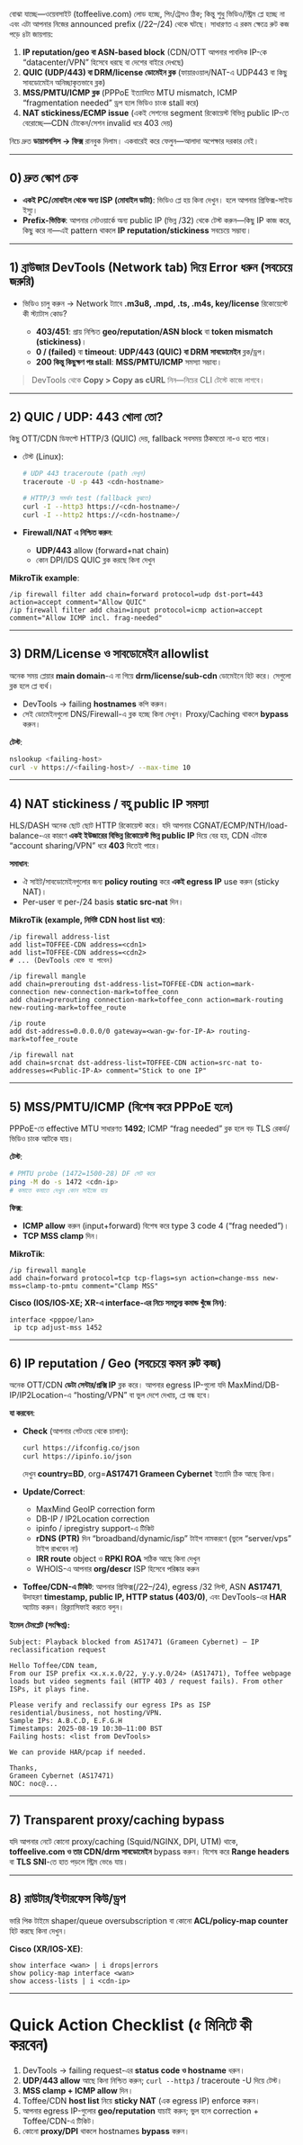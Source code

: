 বোঝা যাচ্ছে—ওয়েবসাইট (toffeelive.com) লোড হচ্ছে, পিং/ট্রেসও ঠিক; কিন্তু শুধু ভিডিও/স্ট্রিম প্লে হচ্ছে না এবং এটা আপনার নিজের announced prefix (/22–/24) থেকে ঘটছে। সাধারণত এ রকম ক্ষেত্রে রুট কজ পড়ে ৪টা জায়গায়:

1. **IP reputation/geo বা ASN-based block** (CDN/OTT আপনার পাবলিক IP-কে “datacenter/VPN” হিসেবে ধরছে বা দেশের বাইরে দেখছে)
2. **QUIC (UDP/443) বা DRM/license ডোমেইন ব্লক** (ফায়ারওয়াল/NAT-এ UDP443 বা কিছু সাবডোমেইন অনিচ্ছাকৃতভাবে ব্লক)
3. **MSS/PMTU/ICMP ব্লক** (PPPoE ইত্যাদিতে MTU mismatch, ICMP “fragmentation needed” ড্রপ হলে ভিডিও চাংক stall করে)
4. **NAT stickiness/ECMP issue** (একই সেশনের segment রিকোয়েস্ট বিভিন্ন public IP-তে বেরোচ্ছে—CDN টোকেন/সেশন invalid ধরে 403 দেয়)

নিচে দ্রুত **ডায়াগনসিস → ফিক্স** রানবুক দিলাম। একবারেই করে ফেলুন—আলাদা অপেক্ষার দরকার নেই।

---

## 0) দ্রুত স্কোপ চেক

* **একই PC/মোবাইল থেকে অন্য ISP (মোবাইল ডাটা)**: ভিডিও প্লে হয় কিনা দেখুন। হলে আপনার প্রিফিক্স-সাইড ইস্যু।
* **Prefix-ভিত্তিক**: আপনার নেটওয়ার্কে অন্য public IP (ভিন্ন /32) থেকে টেস্ট করুন—কিছু IP কাজ করে, কিছু করে না—এই pattern থাকলে **IP reputation/stickiness** সবচেয়ে সম্ভাব্য।

---

## 1) ব্রাউজার DevTools (Network tab) দিয়ে Error ধরুন (সবচেয়ে জরুরি)

* ভিডিও চালু করুন → Network ট্যাবে **.m3u8, .mpd, .ts, .m4s, key/license** রিকোয়েস্টে কী স্ট্যাটাস কোড?

  * **403/451**: প্রায় নিশ্চিত **geo/reputation/ASN block** বা **token mismatch (stickiness)**।
  * **0 / (failed)** বা **timeout**: **UDP/443 (QUIC) বা DRM সাবডোমেইন** ব্লক/ড্রপ।
  * **200 কিন্তু কিছুক্ষণ পর stall**: **MSS/PMTU/ICMP** সমস্যা সম্ভাব্য।

> DevTools থেকে **Copy > Copy as cURL** নিন—নিচের CLI টেস্টে কাজে লাগবে।

---

## 2) QUIC / UDP: 443 খোলা তো?

কিছু OTT/CDN ডিফল্টে HTTP/3 (QUIC) দেয়, fallback সবসময় ঠিকমতো না-ও হতে পারে।

* টেস্ট (Linux):

  ```bash
  # UDP 443 traceroute (path দেখুন)
  traceroute -U -p 443 <cdn-hostname>

  # HTTP/3 সমর্থন test (fallback বুঝতে)
  curl -I --http3 https://<cdn-hostname>/
  curl -I --http2 https://<cdn-hostname>/
  ```

* **Firewall/NAT এ নিশ্চিত করুন**:

  * **UDP/443** allow (forward+nat chain)
  * কোন DPI/IDS QUIC ব্লক করছে কিনা দেখুন

**MikroTik example**:

```rsc
/ip firewall filter add chain=forward protocol=udp dst-port=443 action=accept comment="Allow QUIC"
/ip firewall filter add chain=input protocol=icmp action=accept comment="Allow ICMP incl. frag-needed"
```

---

## 3) DRM/License ও সাবডোমেইন allowlist

অনেক সময় প্লেয়ার **main domain**-এ না গিয়ে **drm/license/sub-cdn** ডোমেইনে হিট করে। সেগুলো ব্লক হলে প্লে ব্যর্থ।

* DevTools → failing **hostnames** কপি করুন।
* সেই ডোমেইনগুলো DNS/Firewall-এ ব্লক হচ্ছে কিনা দেখুন। Proxy/Caching থাকলে **bypass** করুন।

**টেস্ট**:

```bash
nslookup <failing-host>
curl -v https://<failing-host>/ --max-time 10
```

---

## 4) NAT stickiness / বহু public IP সমস্যা

HLS/DASH অনেক ছোট ছোট HTTP রিকোয়েস্ট করে। যদি আপনার CGNAT/ECMP/NTH/load-balance-এর কারণে **একই ইউজারের বিভিন্ন রিকোয়েস্ট ভিন্ন public IP** দিয়ে বের হয়, CDN এটাকে “account sharing/VPN” ধরে **403** দিতেই পারে।

**সমাধান**:

* ঐ সাইট/সাবডোমেইনগুলোর জন্য **policy routing** করে **একই egress IP** use করুন (sticky NAT)।
* Per-user বা per-/24 basis **static src-nat** দিন।

**MikroTik (example, নির্দিষ্ট CDN host list ধরে)**:

```rsc
/ip firewall address-list
add list=TOFFEE-CDN address=<cdn1>
add list=TOFFEE-CDN address=<cdn2>
# ... (DevTools থেকে যা পাবেন)

/ip firewall mangle
add chain=prerouting dst-address-list=TOFFEE-CDN action=mark-connection new-connection-mark=toffee_conn
add chain=prerouting connection-mark=toffee_conn action=mark-routing new-routing-mark=toffee_route

/ip route
add dst-address=0.0.0.0/0 gateway=<wan-gw-for-IP-A> routing-mark=toffee_route

/ip firewall nat
add chain=srcnat dst-address-list=TOFFEE-CDN action=src-nat to-addresses=<Public-IP-A> comment="Stick to one IP"
```

---

## 5) MSS/PMTU/ICMP (বিশেষ করে PPPoE হলে)

PPPoE-তে effective MTU সাধারণত **1492**; ICMP “frag needed” ব্লক হলে বড় TLS রেকর্ড/ভিডিও চাংক আটকে যায়।

**টেস্ট**:

```bash
# PMTU probe (1472=1500-28) DF সেট করে
ping -M do -s 1472 <cdn-ip>
# কমাতে কমাতে দেখুন কোন সাইজে যায়
```

**ফিক্স**:

* **ICMP allow** করুন (input+forward) বিশেষ করে type 3 code 4 (“frag needed”)।
* **TCP MSS clamp** দিন।

**MikroTik**:

```rsc
/ip firewall mangle
add chain=forward protocol=tcp tcp-flags=syn action=change-mss new-mss=clamp-to-pmtu comment="Clamp MSS"
```

**Cisco (IOS/IOS-XE; XR-এ interface-এর নিচে সমতুল্য কমান্ড খুঁজে নিন)**:

```cisco
interface <pppoe/lan>
 ip tcp adjust-mss 1452
```

---

## 6) IP reputation / Geo (সবচেয়ে কমন রুট কজ)

অনেক OTT/CDN **ডেটা সেন্টার/প্রক্সি IP** ব্লক করে। আপনার egress IP-গুলো যদি MaxMind/DB-IP/IP2Location-এ “hosting/VPN” বা ভুল দেশে দেখায়, প্লে বন্ধ হবে।

**যা করবেন**:

* **Check** (আপনার গেটওয়ে থেকে চালান):

  ```bash
  curl https://ifconfig.co/json
  curl https://ipinfo.io/json
  ```

  দেখুন **country=BD**, org=**AS17471 Grameen Cybernet** ইত্যাদি ঠিক আছে কিনা।

* **Update/Correct**:

  * MaxMind GeoIP correction form
  * DB-IP / IP2Location correction
  * ipinfo / ipregistry support-এ টিকিট
  * **rDNS (PTR)** দিন “broadband/dynamic/isp” টাইপ নামকরণে (ভুলে “server/vps” টাইপ রাখবেন না)
  * **IRR route** object ও **RPKI ROA** সঠিক আছে কিনা দেখুন
  * WHOIS-এ আপনার **org/descr** ISP হিসেবে পরিষ্কার করুন

* **Toffee/CDN-এ টিকিট**: আপনার প্রিফিক্স(/22–/24), egress /32 লিস্ট, ASN **AS17471**, উদাহরণ **timestamp, public IP, HTTP status (403/0)**, এবং DevTools-এর **HAR** অ্যাটাচ করুন। রিক্ল্যাসিফাই করতে বলুন।

**ইমেল টেমপ্লেট (সংক্ষিপ্ত):**

```
Subject: Playback blocked from AS17471 (Grameen Cybernet) – IP reclassification request

Hello Toffee/CDN team,
From our ISP prefix <x.x.x.0/22, y.y.y.0/24> (AS17471), Toffee webpage loads but video segments fail (HTTP 403 / request fails). From other ISPs, it plays fine.

Please verify and reclassify our egress IPs as ISP residential/business, not hosting/VPN. 
Sample IPs: A.B.C.D, E.F.G.H
Timestamps: 2025-08-19 10:30–11:00 BST
Failing hosts: <list from DevTools>

We can provide HAR/pcap if needed.

Thanks,
Grameen Cybernet (AS17471)
NOC: noc@...
```

---

## 7) Transparent proxy/caching bypass

যদি আপনার নেটে কোনো proxy/caching (Squid/NGINX, DPI, UTM) থাকে, **toffeelive.com ও তার CDN/drm সাবডোমেইন** bypass করুন। বিশেষ করে **Range headers** বা **TLS SNI**-তে হাত পড়লে স্ট্রিম ভেঙে যায়।

---

## 8) রাউটার/ইন্টারফেস কিউ/ড্রপ

ভারি পিক টাইমে shaper/queue oversubscription বা কোনো **ACL/policy-map counter** হিট করছে কিনা দেখুন।

**Cisco (XR/IOS-XE)**:

```cisco
show interface <wan> | i drops|errors
show policy-map interface <wan>
show access-lists | i <cdn-ip>
```

---

# Quick Action Checklist (৫ মিনিটে কী করবেন)

1. DevTools → failing request-এর **status code ও hostname** ধরুন।
2. **UDP/443 allow** আছে কিনা নিশ্চিত করুন; `curl --http3` / traceroute -U দিয়ে টেস্ট।
3. **MSS clamp + ICMP allow** দিন।
4. Toffee/CDN **host list** নিয়ে **sticky NAT** (এক egress IP) enforce করুন।
5. আপনার egress IP-গুলোর **geo/reputation** যাচাই করুন; ভুল হলে correction + Toffee/CDN-এ টিকিট।
6. কোনো **proxy/DPI** থাকলে hostnames **bypass** করুন।
